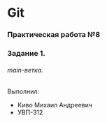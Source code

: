 # Git
### Практическая работа №8
### Задание 1.
###### main-ветка. 

Выполнил:
* Киво Михаил Андреевич
* УВП-312
